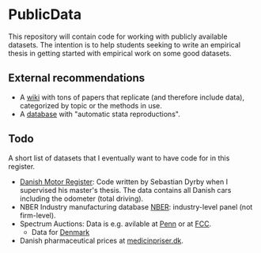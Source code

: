# PublicData

This repository will contain code for working with publicly available datasets. The intention is to help students seeking to write an empirical thesis in getting started with empirical work on some good datasets.

## External recommendations

* A [wiki](https://replication.uni-goettingen.de/wiki/index.php) with tons of papers that replicate (and therefore include data), categorized by topic or the methods in use. 
* A [database](https://ejd.econ.mathematik.uni-ulm.de) with "automatic stata reproductions".

## Todo 

A short list of datasets that I eventually want to have code for in this register. 

* [Danish Motor Register](https://github.com/sebastiandyrby/MotorRegisterData): Code written by Sebastian Dyrby when I supervised his master's thesis. The data contains all Danish cars including the odometer (total driving). 
* NBER Industry manufacturing database [NBER](https://www.nber.org/research/data/nber-ces-manufacturing-industry-database): industry-level panel (not firm-level). 
* Spectrum Auctions: Data is e.g. avilable at [Penn](https://capcp.la.psu.edu/data-and-software/fcc-spectrum-auction-data/) or at [FCC](https://www.fcc.gov/auctions-summary). 
  * Data for [Denmark](https://ens.dk/en/our-responsibilities/spectrum/auctions)
* Danish pharmaceutical prices at [medicinpriser.dk](https://medicinpriser.dk/).



